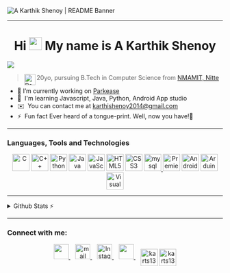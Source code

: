 <img src="https://pbs.twimg.com/profile_banners/1754877359704903680/1707931492/1080x360" alt="A Karthik Shenoy | README Banner"></img>
<hr>

<div align = "center">
<h1>Hi <img src="https://user-images.githubusercontent.com/42378118/110234147-e3259600-7f4e-11eb-95be-0c4047144dea.gif" width="30"> My name is A Karthik Shenoy</h1>
</div>

![](https://komarev.com/ghpvc/?username=karts13&color=brightgreen)

>20yo, pursuing B.Tech in Computer Science from [NMAMIT, Nitte](https://nmamit.nitte.edu.in/)
><a href="https://drive.google.com/file/d/1VV3X1_v4TENao4ZQUG2pbJ1ChLOwr0TI/view?usp=sharing" target="_blank"><img align="left" alt="Resume" src="https://dabuttonfactory.com/button.png?t=Resume&f=Open+Sans-Bold&ts=30&tc=000&hp=45&vp=20&c=11&bgt=unicolored&bgc=fff" height=26px></a>

* 🔭 I’m currently working on [Parkease](https://github.com/karts13/ParkEase)
* 🧠  I'm learning Javascript, Java, Python, Android App studio
* ✉️  You can contact me at [karthishenoy2014@gmail.com](mailto:karthishenoy2014@gmail.com )
* ⚡  Fun fact Ever heard of a tongue-print. Well, now you have!🥰

<hr>

### Languages, Tools and Technologies

<p align="center">
<a href="https://docs.microsoft.com/en-us/cpp/?view=msvc-170" target="_blank" rel="noreferrer"><img src="https://skillicons.dev/icons?i=c&theme=dark" height="40px" alt="C" /></a>
<a href="https://docs.microsoft.com/en-us/cpp/?view=msvc-170" target="_blank" rel="noreferrer"><img src="https://skillicons.dev/icons?i=cpp&theme=dark" height="40px" alt="C++" /></a>
<a href="https://www.python.org/" target="_blank" rel="noreferrer"><img src="https://skillicons.dev/icons?i=py&theme=dark" height="40px" alt="Python" /></a>
<a href="https://www.oracle.com/java/" target="_blank" rel="noreferrer"><img src="https://skillicons.dev/icons?i=java&theme=dark" height="40px" alt="Java" /></a>
<a href="https://developer.mozilla.org/en-US/docs/Web/JavaScript" target="_blank" rel="noreferrer"><img src="https://skillicons.dev/icons?i=js&theme=dark" height="40px" alt="JavaScript" /></a>
<a href="https://developer.mozilla.org/en-US/docs/Glossary/HTML5" target="_blank" rel="noreferrer"><img src="https://skillicons.dev/icons?i=html&theme=dark" height="40px" alt="HTML5" /></a>
<a href="https://www.w3.org/TR/CSS/#css" target="_blank" rel="noreferrer"><img src="https://skillicons.dev/icons?i=css&theme=dark" height="40px" alt="CSS3" /></a>
<a href="https://www.mysql.com/" target="_blank" rel="noreferrer"> <img src="https://skillicons.dev/icons?i=mysql&theme=dark" alt="mysql" height="40px"/> </a>
<a href="https://www.adobe.com/uk/products/premiere.html" target="_blank" rel="noreferrer"><img src="https://skillicons.dev/icons?i=pr&theme=dark" height="40px" alt="Premiere Pro" /></a>
<a href="https://developer.android.com/" target="_blank" rel="noreferrer"><img src="https://skillicons.dev/icons?i=androidstudio&theme=dark" height="40px" alt="Android Studio" /></a>
<a href="https://www.arduino.cc/" target="_blank" rel="noreferrer"><img src="https://skillicons.dev/icons?i=arduino&theme=dark" height="40px" alt="Arduino" /></a>
<a href="https://code.visualstudio.com/" target="_blank" rel="noreferrer"><img src="https://skillicons.dev/icons?i=vscode&theme=dark" height="40px" alt="Visual Studio" /></a>

</p>

<hr>

<details>
  <summary>Github Stats ⚡</summary>

<table>
	<tr>
		<td colspan = "2"><a href="https://github.com/ryo-ma/github-profile-trophy"><img src="https://github-profile-trophy.vercel.app/?username=karts13" alt="karts13" /></a></td>
	</tr>
	<tr>
		<td><a href="http://www.github.com/karts13"><img src="https://github-readme-stats.vercel.app/api?username=karts13&show_icons=true&hide=&count_private=true&title_color=0891b2&text_color=ffffff&icon_color=0891b2&bg_color=1c1917&hide_border=true&show_icons=true" alt="karts13's GitHub stats" /></a></td>
		<td><a href="https://github.com/karts13" align="left"><img src="https://github-readme-stats.vercel.app/api/top-langs/?username=karts13&langs_count=10&title_color=0891b2&text_color=ffffff&icon_color=0891b2&bg_color=1c1917&hide_border=true&locale=en&custom_title=Top%20%Languages" alt="Top Languages" /></a>			</td>
	</tr>
	<tr>
		<td colspan = "25" ><a href="http://www.github.com/karts13"><img src="https://github-readme-streak-stats.herokuapp.com/?user=karts13&stroke=ffffff&background=1c1917&ring=0891b2&fire=0891b2&currStreakNum=ffffff&currStreakLabel=0891b2&sideNums=ffffff&sideLabels=ffffff&dates=ffffff&hide_border=true" /></a>
</td>
	</tr>
</table>

</details>

<hr>

### Connect with me:

<p align="center">
   <a href="https://twitter.com/karts13_" target="_blank">
   <img src="https://skillicons.dev/icons?i=twitter&theme=dark" height="35px"/>
   </a>&nbsp;&nbsp;
   <a href="mailto:karthishenoy2014@gmail.com" target="_blank">
   <img src="https://skillicons.dev/icons?i=gmail&theme=dark" height="35px" alt="mail"/>
   </a>&nbsp;&nbsp;
   <a href="https://instagram.com/karts.exe" target="_blank">
   <img src="https://skillicons.dev/icons?i=instagram&theme=dark" height="35px" alt="Instagram"/>
   </a>&nbsp;&nbsp;
   <a href="https://linkedin.com/in/a-karthik-shenoy" target="_blank">
   <img src="https://skillicons.dev/icons?i=linkedin&theme=dark" height="35px"/>
   </a>&nbsp;&nbsp;
   <a href="https://www.hackerrank.com/karts13" target="blank">
   <img align="center" src="https://raw.githubusercontent.com/rahuldkjain/github-profile-readme-generator/master/src/images/icons/Social/hackerrank.svg" alt="karts13" height="40px" /></a>
   <a href="https://www.leetcode.com/karts13" target="blank">
   <img align="center" src="https://raw.githubusercontent.com/rahuldkjain/github-profile-readme-generator/master/src/images/icons/Social/leet-code.svg" alt="karts13" height="40px" /></a>
</p>
